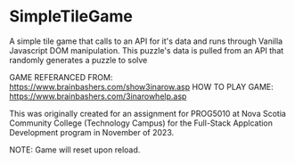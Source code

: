 # SimpleTileGame
A simple tile game that calls to an API for it's data and runs through Vanilla Javascript DOM manipulation.
This puzzle's data is pulled from an API that randomly generates a puzzle to solve

GAME REFERANCED FROM: https://www.brainbashers.com/show3inarow.asp
HOW TO PLAY GAME: https://www.brainbashers.com/3inarowhelp.asp

This was originally created for an assignment for PROG5010 at Nova Scotia Community College (Technology Campus) for the Full-Stack Applcation Development program in November of 2023.

NOTE: Game will reset upon reload.
